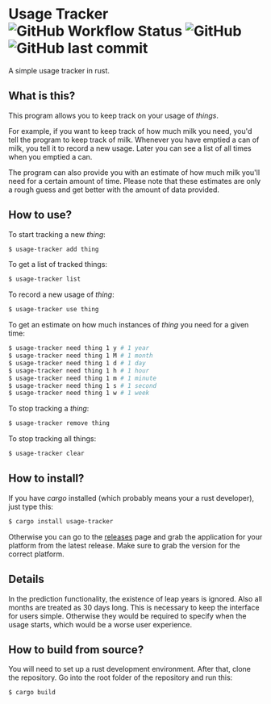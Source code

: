 # Usage Tracker ![GitHub Workflow Status](https://img.shields.io/github/workflow/status/TeFiLeDo/usage-tracker/Rust) ![GitHub](https://img.shields.io/github/license/TeFiLeDo/usage-tracker) ![GitHub last commit](https://img.shields.io/github/last-commit/TeFiLeDo/usage-tracker)
A simple usage tracker in rust.

## What is this?
This program allows you to keep track on your usage of _things_.

For example, if you want to keep track of how much milk you need, you'd tell the
program to keep track of milk. Whenever you have emptied a can of milk, you tell
it to record a new usage. Later you can see a list of all times when you emptied
a can.

The program can also provide you with an estimate of how much milk you'll need
for a certain amount of time. Please note that these estimates are only a rough
guess and get better with the amount of data provided.

## How to use?
To start tracking a new _thing_:
```sh
$ usage-tracker add thing
```

To get a list of tracked things:
```sh
$ usage-tracker list
```

To record a new usage of _thing_:
```sh
$ usage-tracker use thing
```

To get an estimate on how much instances of _thing_ you need for a given time:
```sh
$ usage-tracker need thing 1 y # 1 year
$ usage-tracker need thing 1 M # 1 month
$ usage-tracker need thing 1 d # 1 day
$ usage-tracker need thing 1 h # 1 hour
$ usage-tracker need thing 1 m # 1 minute
$ usage-tracker need thing 1 s # 1 second
$ usage-tracker need thing 1 w # 1 week
```

To stop tracking a _thing_:
```sh
$ usage-tracker remove thing
```

To stop tracking all things:
```sh
$ usage-tracker clear
```

## How to install?
If you have _cargo_ installed (which probably means your a rust developer), just
type this:
```sh
$ cargo install usage-tracker
```

Otherwise you can go to the [releases](https://github.com/TeFiLeDo/usage-tracker/releases)
page and grab the application for your platform from the latest release. Make
sure to grab the version for the correct platform.

## Details
In the prediction functionality, the existence of leap years is ignored. Also
all months are treated as 30 days long. This is necessary to keep the interface
for users simple. Otherwise they would be required to specify when the usage
starts, which would be a worse user experience.

## How to build from source?
You will need to set up a rust development environment. After that, clone the
repository. Go into the root folder of the repository and run this:
```sh
$ cargo build
```
